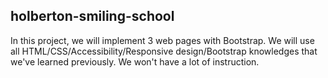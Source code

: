## holberton-smiling-school


In this project, we will implement 3 web pages with Bootstrap. We will use all HTML/CSS/Accessibility/Responsive design/Bootstrap knowledges that we've learned previously. We won't have a lot of instruction.
